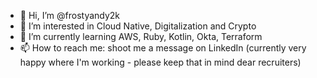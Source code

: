 - 👋 Hi, I’m @frostyandy2k
- 👀 I’m interested in Cloud Native, Digitalization and Crypto
- 🌱 I’m currently learning AWS, Ruby, Kotlin, Okta, Terraform
- 📫 How to reach me: shoot me a message on LinkedIn (currently very happy where I'm working - please keep that in mind dear recruiters)

<!---
frostyandy2k/frostyandy2k is a ✨ special ✨ repository because its `README.md` (this file) appears on your GitHub profile.
You can click the Preview link to take a look at your changes.
--->
